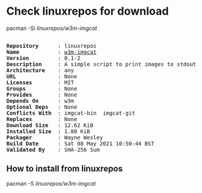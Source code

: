 # Check linuxrepos for download

pacman -Si *linuxrepos/w3m-imgcat*

<div class="highlight"><pre class="highlight"><text>
<b>Repository</b>      : linuxrepos
<b>Name</b>            : <a href="../../x86_64/w3m-imgcat-0.1-2-any.pkg.tar.zst">w3m-imgcat</a>
<b>Version</b>         : 0.1-2
<b>Description</b>     : A simple script to print images to stdout
<b>Architecture</b>    : any
<b>URL</b>             : None
<b>Licenses</b>        : MIT
<b>Groups</b>          : None
<b>Provides</b>        : None
<b>Depends On</b>      : w3m
<b>Optional Deps</b>   : None
<b>Conflicts With</b>  : imgcat-bin  imgcat-git
<b>Replaces</b>        : None
<b>Download Size</b>   : 12.62 KiB
<b>Installed Size</b>  : 1.80 KiB
<b>Packager</b>        : Wayne Wesley <wayne6324@gmail.com>
<b>Build Date</b>      : Sat 08 May 2021 10:50:44 BST
<b>Validated By</b>    : SHA-256 Sum
</text></pre></div>

## How to install from linuxrepos

pacman -S *linuxrepos/w3m-imgcat*
